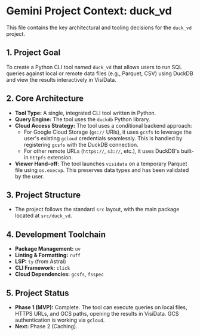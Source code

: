 # Gemini Project Context: duck_vd

This file contains the key architectural and tooling decisions for the `duck_vd` project.

## 1. Project Goal

To create a Python CLI tool named `duck_vd` that allows users to run SQL queries against local or remote data files (e.g., Parquet, CSV) using DuckDB and view the results interactively in VisiData.

## 2. Core Architecture

- **Tool Type:** A single, integrated CLI tool written in Python.
- **Query Engine:** The tool uses the `duckdb` Python library.
- **Cloud Access Strategy:** The tool uses a conditional backend approach:
    - For Google Cloud Storage (`gs://` URIs), it uses `gcsfs` to leverage the user's existing `gcloud` credentials seamlessly. This is handled by registering `gcsfs` with the DuckDB connection.
    - For other remote URLs (`https://`, `s3://`, etc.), it uses DuckDB's built-in `httpfs` extension.
- **Viewer Hand-off:** The tool launches `visidata` on a temporary Parquet file using `os.execvp`. This preserves data types and has been validated by the user.

## 3. Project Structure

- The project follows the standard `src` layout, with the main package located at `src/duck_vd`.

## 4. Development Toolchain

- **Package Management:** `uv`
- **Linting & Formatting:** `ruff`
- **LSP:** `ty` (from Astral)
- **CLI Framework:** `click`
- **Cloud Dependencies:** `gcsfs`, `fsspec`

## 5. Project Status

- **Phase 1 (MVP):** Complete. The tool can execute queries on local files, HTTPS URLs, and GCS paths, opening the results in VisiData. GCS authentication is working via `gcloud`.
- **Next:** Phase 2 (Caching).
